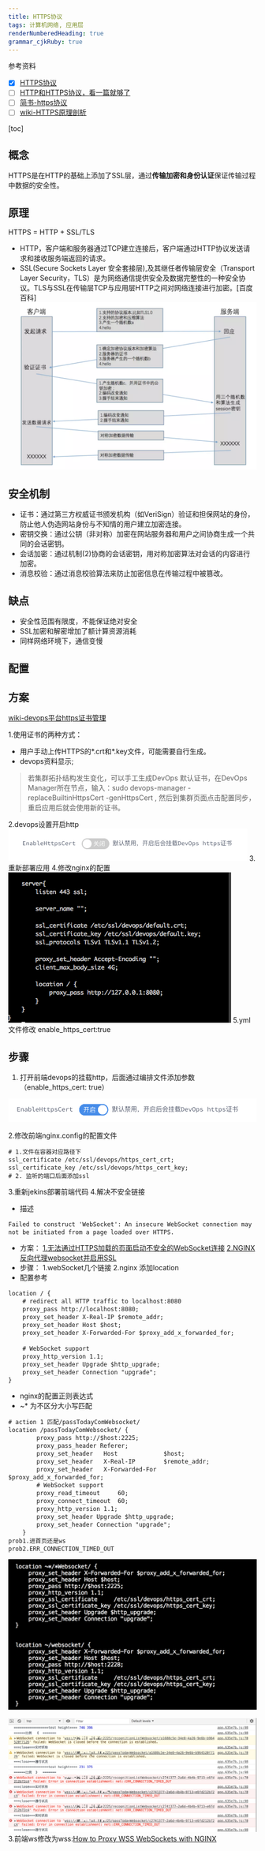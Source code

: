 ```yaml
---
title: HTTPS协议
tags: 计算机网络, 应用层
renderNumberedHeading: true
grammar_cjkRuby: true
---
```

参考资料
- [x] [HTTPS协议](https://blog.csdn.net/qq_36711489/article/details/92074350)
- [ ] [HTTP和HTTPS协议，看一篇就够了](https://blog.csdn.net/xiaoming100001/article/details/81109617)
- [ ] [简书-https协议](https://www.jianshu.com/p/f9b8a3e62af1)
- [ ] [wiki-HTTPS原理剖析](https://wiki.megvii-inc.com/pages/viewpage.action?pageId=126223027)

[toc]
## 概念
HTTPS是在HTTP的基础上添加了SSL层，通过**传输加密和身份认证**保证传输过程中数据的安全性。
## 原理
HTTPS  = HTTP + SSL/TLS
- HTTP，客户端和服务器通过TCP建立连接后，客户端通过HTTP协议发送请求和接收服务端返回的请求。
- SSL(Secure Sockets Layer 安全套接层),及其继任者传输层安全（Transport Layer Security，TLS）是为网络通信提供安全及数据完整性的一种安全协议。TLS与SSL在传输层TCP与应用层HTTP之间对网络连接进行加密。[百度百科]
![enter description here](./images/1577112311794.png)
## 安全机制
- 证书：通过第三方权威证书颁发机构（如VeriSign）验证和担保网站的身份，防止他人伪造网站身份与不知情的用户建立加密连接。
- 密钥交换：通过公钥（非对称）加密在网站服务器和用户之间协商生成一个共同的会话密钥。
- 会话加密：通过机制(2)协商的会话密钥，用对称加密算法对会话的内容进行加密。
- 消息校验：通过消息校验算法来防止加密信息在传输过程中被篡改。

## 缺点
- 安全性范围有限度，不能保证绝对安全
- SSL加密和解密增加了额计算资源消耗
- 同样网络环境下，通信变慢
## 配置
## 方案
 [wiki-devops平台https证书管理](https://wiki.megvii-inc.com/pages/viewpage.action?pageId=34887052)
 
1.使用证书的两种方式：
- 用户手动上传HTTPS的*.crt和*.key文件，可能需要自行生成。
- devops资料显示;
>若集群拓扑结构发生变化，可以手工生成DevOps 默认证书，在DevOps Manager所在节点，输入：sudo devops-manager -replaceBuiltinHttpsCert -genHttpsCert   , 然后到集群页面点击配置同步，重启应用后就会使用新的证书。

2.devops设置开启http
![挂载http证书](./images/1577173123760.png)
3.重新部署应用
4.修改nginx的配置
![nginx配置](./images/1577173043898.png)
5.yml文件修改 enable_https_cert:true

## 步骤

1. 打开前端devops的挂载http，后面通过编排文件添加参数 （enable_https_cert: true）

![devops修改实例](./images/1577351781950.png)

2.修改前端nginx.config的配置文件
```
# 1.文件在容器对应路径下
ssl_certificate /etc/ssl/devops/https_cert_crt;
ssl_certificate_key /etc/ssl/devops/https_cert_key;
# 2. 监听的端口后面添加ssl
```
3.重新jekins部署前端代码
4.解决不安全链接 
- 描述
```
Failed to construct 'WebSocket': An insecure WebSocket connection may not be initiated from a page loaded over HTTPS.
```
- 方案：
[1.无法通过HTTPS加载的页面启动不安全的WebSocket连接](https://blog.csdn.net/weixin_30693683/article/details/95139180)
[2.NGINX反向代理websocket并启用SSL](https://stackoverflow.com/questions/12102110/nginx-to-reverse-proxy-websockets-and-enable-ssl-wss)
- 步骤：
1.webSocket几个链接
2.nginx 添加location
- 配置参考
```
location / {
    # redirect all HTTP traffic to localhost:8080
    proxy_pass http://localhost:8080;
    proxy_set_header X-Real-IP $remote_addr;
    proxy_set_header Host $host;
    proxy_set_header X-Forwarded-For $proxy_add_x_forwarded_for;

    # WebSocket support
    proxy_http_version 1.1;
    proxy_set_header Upgrade $http_upgrade;
    proxy_set_header Connection "upgrade";
}
```
- nginx的配置正则表达式
- ~* 为不区分大小写匹配
```
# action 1 匹配/passTodayComWebsocket/
location /passTodayComWebsocket/ {
        proxy_pass http://$host:2225;
        proxy_pass_header Referer;
        proxy_set_header   Host             $host;
        proxy_set_header   X-Real-IP        $remote_addr;
        proxy_set_header   X-Forwarded-For  $proxy_add_x_forwarded_for;
        # WebSocket support
		proxy_read_timeout     60;
        proxy_connect_timeout  60;
        proxy_http_version 1.1;
        proxy_set_header Upgrade $http_upgrade;
        proxy_set_header Connection "upgrade";
    }
prob1.进首页还是ws
prob2.ERR_CONNECTION_TIMED_OUT
```
![nginx配置](./images/1577521603744.png)

![websocket链接不上](./images/1577521556024.png)
3.前端ws修改为wss:[How to Proxy WSS WebSockets with NGINX](https://www.serverlab.ca/tutorials/linux/web-servers-linux/how-to-proxy-wss-websockets-with-nginx/)
